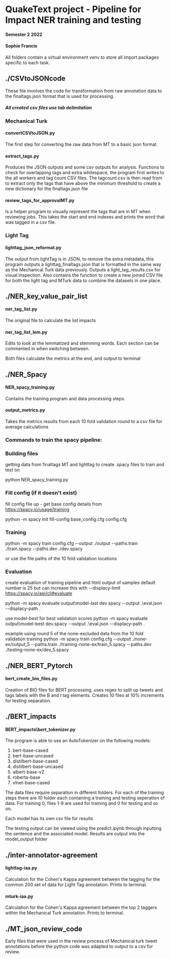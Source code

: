 # QuakeText project - Pipeline for Impact NER training and testing

#### Semester 2 2022

#### Sophie Francis

All folders contain a virtual environment venv to store all import packages specific to each task.

## ./CSVtoJSONcode

These file involves the code for transformation from raw annotation data to the finaltags.json format that is used for processing.

##### All created csv files use tab delimitation

### Mechanical Turk

#### convertCSVtoJSON.py

The first step for converting the raw data from MT to a basic json format.

#### extract_tags.py

Produces the JSON outputs and some csv outputs for analysis.
Functions to check for overlapping tags and extra whitespace, the program first writes to the all workers and tag count CSV files. The tagcount.csv is then read from to extract only the tags that have above the minimum threshold to create a new dictionary for the finaltags.json file

#### review_tags_for_approvalMT.py

Is a helper program to visually represent the tags that are in MT when reviewing jobs. This takes the start and end indexes and prints the word that was tagged in a csv file.

### Light Tag

#### lighttag_json_reformat.py

The output from lightTag is in JSON, to remove the extra metadata, this program outputs a lighttag_finaltags.json that is formatted in the same way as the Mechanical Turk data previously. Outputs a light_tag_results.csv for visual inspection.
Also contains the function to create a new joined CSV file for both the light tag and MTurk data to combine the datasets in one place.

## ./NER_key_value_pair_list

#### ner_tag_list.py

The original file to calculate the list impacts

#### ner_tag_list_lem.py

Edits to look at the lemmatized and stemming words. Each section can be commented in when switching between.

Both files calculate the metrics at the end, and output to terminal

## ./NER_Spacy

#### NER_spacy_training.py

Contains the training program and data processing steps.

#### output_metrics.py

Takes the metrics results from each 10 fold validation round to a csv file for average calculations

### Commands to train the spacy pipeline:

### Building files

getting data from finaltags MT and lighttag to create .spacy files to train and test on

python NER_spacy_training.py

### Fill config (if it doesn't exist)

fill config file up - get base config details from https://spacy.io/usage/training

python -m spacy init fill-config base_config.cfg config.cfg

### Training

python -m spacy train config.cfg --output ./output --paths.train ./train.spacy --paths.dev ./dev.spacy

or use the file paths of the 10 fold validation locations

### Evaluation

create evaluation of training pipeline and html output of samples default number is 25 but can increase this with --displacy-limit https://spacy.io/api/cli#evaluate

python -m spacy evaluate output\model-last dev.spacy --output .\eval.json --displacy-path .

use model-best for best validation scores
python -m spacy evaluate output\model-best dev.spacy --output .\eval.json --displacy-path .

example using round 5 of the none-excluded data from the 10 fold validation training
python -m spacy train config.cfg --output ./none-ex/output_5 --paths.train ./training-none-ex/train_5.spacy --paths.dev ./testing-none-ex/dev_5.spacy

## ./NER_BERT_Pytorch

#### bert_create_bio_files.py

Creation of BIO files for BERT processing, uses regex to split up tweets and tags labels with the B and I tag elements. Creates 10 files at 10% increments for testing separation.

## ./BERT_impacts

#### BERT_impacts\bert_tokenizer.py

The program is able to use an AutoTokenizer on the following models:

1. bert-base-cased
2. bert-base-uncased
3. distilbert-base-cased
4. distilbert-base-uncased
5. albert-base-v2
6. roberta-base
7. xlnet-base-cased

The data files require separation in different folders. For each of the training steps there are 10 folder each containing a training and testing seperation of data. For training 0, files 1-9 are used for training and 0 for testing and so on.

Each model has its own csv file for results

The testing output can be viewed using the predict.ipynb through inputting the sentence and the associated model. Results are output into the model_output folder

## ./inter-annotator-agreement

#### lighttag-iaa.py

Calculation for the Cohen's Kappa agreement between the tagging for the common 200 set of data for Light Tag annotation. Prints to terminal.

#### mturk-iaa.py

Calculation for the Cohen's Kappa agreement between the top 2 taggers within the Mechanical Turk annotation. Prints to terminal.

## ./MT_json_review_code

Early files that were used in the review process of Mechanical turk tweet annotations before the python code was adapted to output to a csv for review.
